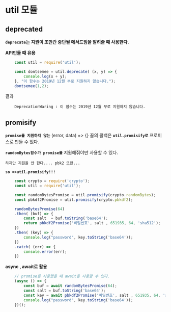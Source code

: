 # util 모듈

## deprecated
__`deprecate`는 지원이 조만간 중단될 메서드임을 알려줄 때 사용한다.__

**API만들 때 유용**
```javascript
    const util = require('util');

    const dontsemee = util.deprecate( (x, y) => {
        console.log(x + y);
    }, "이 함수는 2019년 12월 부로 지원하지 않습니다.");
    dontsemee(1,2);
```
결과
```
    DeprecationWaring : 이 함수는 2019년 12월 부로 지원하지 않습니다.
```

## promisify

**`promise를 지원하지 않는`** (error, data) => {} 꼴의 콜백은 **`util.promisify로`** 프로미스로 만들 수 있다.

**`randomBytes함수가 promise를`** 지원해줘야만 사용할 수 있다.

`하지만 지원을 안 한다.... pbk2 또한...` 

__`so =>util.promisify!!!`__
```javascript
    const crypto = require('crypto');
    const util = require('util');

    const randomBytesPromise = util.promisify(crypto.randomBytes);
    const pbkdf2Promise = util.promisify(crypto.pbkdf2);

    randomBytesPromise(64) 
    .then( (buf) => {
        const salt  = buf.toString('base64');
        return pbkdf2Promise('비밀번호', salt , 651935, 64, 'sha512');
    })
    .then( (key) => {
        console.log("password", key.toString('base64'));
    })
    .catch( (err) => {
        console.error(err);
    })
```
__async , await로 활용__
```javascript
    // promise를 사용했을 때 await을 사용할 수 있다.
    (async () => {
        const buf = await randomBytesPromise(64);
        const salt = buf.toString('base64');
        const key = await pbkdf2Promise('비밀번호', salt , 651935, 64, 'sha512');
        console.log("password", key.toString('base64'));
    })();
```